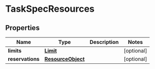 
# TaskSpecResources

## Properties
| Name | Type | Description | Notes |
| ------------ | ------------- | ------------- | ------------- |
| **limits** | [**Limit**](Limit.md) |  |  [optional] |
| **reservations** | [**ResourceObject**](ResourceObject.md) |  |  [optional] |



